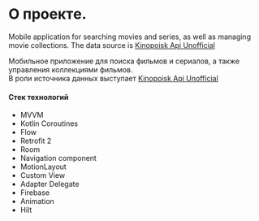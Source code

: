 # О проектe.

Mobile application for searching movies and series, as well as managing movie collections.
The data source is [Kinopoisk Api Unofficial](https://kinopoiskapiunofficial.tech/)

Мобильное приложение для поиска фильмов и сериалов, а также управления коллекциями фильмов.  
В роли источника данных выступает [Kinopoisk Api Unofficial](https://kinopoiskapiunofficial.tech/)

#### Стек технологий

- MVVM
- Kotlin Coroutines
- Flow
- Retrofit 2
- Room
- Navigation component
- MotionLayout
- Custom View
- Adapter Delegate
- Firebase
- Animation
- Hilt
